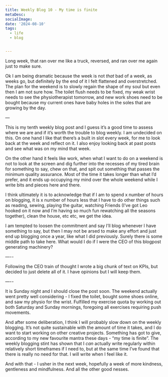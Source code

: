 ```yaml
---
title: Weekly Blog 10 - My time is finite
metaDesc: 
socialImage:  
date: '2024-08-10'
tags:
  - life
  - blog


--- 
```


Long week, that ran over me like a truck, reversed, and ran over me again just to make sure. 

Ok I am being dramatic because the week is not *that* bad of a week, as weeks go, but definitely by the end of it I felt flattened and overstretched. The plan for the weekend is to slowly regain the shape of my soul but even then I am not sure how. The toilet flush needs to be fixed, my weak wrist needs to see the physiotherapist tomorrow, and new work shoes need to be bought because my current ones have baby holes in the soles that are growing by the day.  

— 

This is my tenth weekly blog post and I guess it’s a good time to assess where we are and if it’s worth the trouble to blog weekly. I am undecided on this. On one hand I like that there’s a built in slot every week, for me to look back at the week and reflect on it. I also enjoy looking back at past posts and see what was on my mind that week. 

On the other hand it feels like work, when what I want to do on a weekend is not to look at the screen and dig further into the recesses of my tired brain for something to say, chew on that, and spit out something that passes the minimum quality assurance. Most of the time it takes longer than what I’d prefer, and it ends up occupying my mind over the whole weekend while I write bits and pieces here and there. 

I think ultimately it is to acknowledge that if I am to spend x number of hours on blogging, it is x number of hours less that I have to do other things such as reading, sewing, playing the guitar, watching Friends (I’ve got Leo hooked on it now and I’m having so much fun rewatching all the seasons together), clean the house, etc etc, we get the idea. 

I am tempted to loosen the commitment and say I’ll blog whenever I have something to say, but then I may not be arsed to make any effort and just end up blogging once a year, like what I did previously. Surely there is some middle path to take here. What would I do if I were the CEO of this blogpost generating machinery? 

—--

Following the CEO train of thought I wrote a big chunk of text on KPIs, but decided to just delete all of it. I have opinions but I will keep them. 

—--
 
It is Sunday night and I should close the post soon. The weekend actually went pretty well considering - I fixed the toilet, bought some shoes online, and saw my physio for the wrist. Fulfilled my exercise quota by working out both Saturday and Sunday mornings, foregoing all exercises requiring push movements. 

And after some deliberation, I think I will probably slow down on the weekly blogging. It’s not quite sustainable with the amount of time it takes, and I do want to start working on other creative projects. Something has got to give, according to my new favourite mantra these days - “my time is finite”. The weekly blogging stint has shown that I *can* actually write regularly within relatively short timeframes if I need to, but at the same time I’ve found that there is really no need for that. I will write when I feel like it. 

And with that - I usher in the next week, hopefully a week of more kindness, gentleness and mindfulness. And all the other good nesses.   